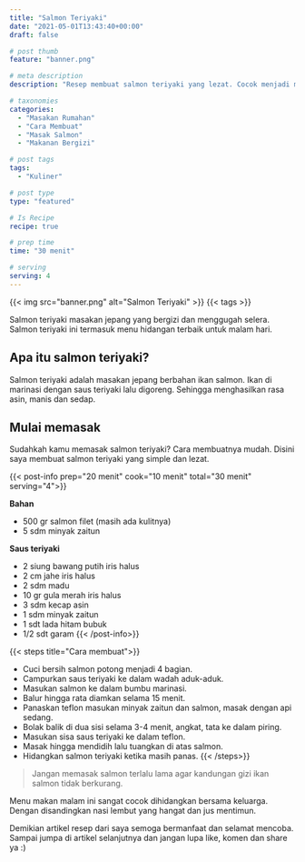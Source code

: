 ```yaml
---
title: "Salmon Teriyaki"
date: "2021-05-01T13:43:40+00:00"
draft: false

# post thumb
feature: "banner.png"

# meta description
description: "Resep membuat salmon teriyaki yang lezat. Cocok menjadi menu andalan sehari-hari"

# taxonomies
categories:
  - "Masakan Rumahan"
  - "Cara Membuat"
  - "Masak Salmon"
  - "Makanan Bergizi"

# post tags
tags:
  - "Kuliner"

# post type
type: "featured"

# Is Recipe
recipe: true

# prep time
time: "30 menit"

# serving
serving: 4
---
```


{{< img src="banner.png" alt="Salmon Teriyaki" >}}
{{< tags >}}

Salmon teriyaki masakan jepang yang bergizi dan menggugah selera. Salmon teriyaki ini termasuk menu hidangan terbaik untuk malam hari.

## Apa itu salmon teriyaki?

Salmon teriyaki adalah masakan jepang berbahan ikan salmon. Ikan di marinasi dengan saus teriyaki lalu digoreng. Sehingga menghasilkan rasa asin, manis dan sedap.

## Mulai memasak

Sudahkah kamu memasak salmon teriyaki? Cara membuatnya mudah. Disini saya membuat salmon teriyaki yang simple dan lezat. 

{{< post-info prep="20 menit" cook="10 menit" total="30 menit" serving="4">}}

__Bahan__

-   500 gr salmon filet (masih ada kulitnya)
-   5 sdm minyak zaitun

__Saus teriyaki__

-   2 siung bawang putih iris halus
-   2 cm jahe iris halus
-   2 sdm madu
-   10 gr gula merah iris halus
-   3 sdm kecap asin
-   1 sdm minyak zaitun
-   1 sdt lada hitam bubuk
-   1/2 sdt garam
{{< /post-info>}}

{{< steps title="Cara membuat">}}
-   Cuci bersih salmon potong menjadi 4 bagian.
-   Campurkan saus teriyaki ke dalam wadah aduk-aduk.
-   Masukan salmon ke dalam bumbu marinasi.
-   Balur hingga rata diamkan selama 15 menit.
-   Panaskan teflon masukan minyak zaitun dan salmon, masak dengan api sedang.
-   Bolak balik di dua sisi selama 3-4 menit, angkat, tata ke dalam piring.
-   Masukan sisa saus teriyaki ke dalam teflon.
-   Masak hingga mendidih lalu tuangkan di atas salmon.
-   Hidangkan salmon teriyaki ketika masih panas.
{{< /steps>}}

> Jangan memasak salmon terlalu lama agar kandungan gizi ikan salmon tidak berkurang.

Menu makan malam ini sangat cocok dihidangkan bersama keluarga. Dengan disandingkan nasi lembut yang hangat dan jus mentimun.

Demikian artikel resep dari saya semoga bermanfaat dan selamat mencoba. Sampai jumpa di artikel selanjutnya dan jangan lupa like, komen dan share ya :)